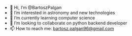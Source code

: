 - 👋 Hi, I’m @BartoszPalgan
- 👀 I’m interested in astronomy and new technologies
- 🌱 I’m currently learning computer science
- 💞️ I’m looking to collaborate on python backend developer
- 📫 How to reach me: bartosz.palgan96@gmail.com
<!---
BartoszPalgan/BartoszPalgan is a ✨ special ✨ repository because its `README.md` (this file) appears on your GitHub profile.
You can click the Preview link to take a look at your changes.
--->
